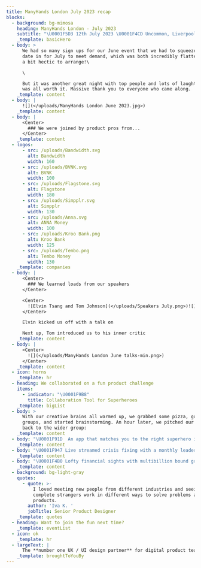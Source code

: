 ```yaml
---
title: ManyHands London July 2023 recap
blocks:
  - background: bg-mimosa
    heading: ManyHands London - July 2023
    subtitle: "\U0001F5D3️ 12th July 2023 \U0001F4CD Uncommon, Liverpool Street"
    _template: basicHero
  - body: >
      We had so many sign ups for our June event that we had to squeeze an extra
      date in for July to meet demand, which was both incredibly flattering and
      a bit hectic to arrange!\

      \

      But it was another great night with top people and lots of laughter so it
      was all worth it. Massive thank you to everyone who came along.
    _template: content
  - body: |
      ![](</uploads/ManyHands London June 2023.jpg>)
    _template: content
  - body: |
      <Center>
        ### We were joined by product pros from...
      </Center>
    _template: content
  - logos:
      - src: /uploads/Bandwidth.svg
        alt: Bandwidth
        width: 160
      - src: /uploads/BVNK.svg
        alt: BVNK
        width: 100
      - src: /uploads/Flagstone.svg
        alt: Flagstone
        width: 180
      - src: /uploads/Simpplr.svg
        alt: Simpplr
        width: 130
      - src: /uploads/Anna.svg
        alt: ANNA Money
        width: 100
      - src: /uploads/Kroo Bank.png
        alt: Kroo Bank
        width: 125
      - src: /uploads/Tembo.png
        alt: Tembo Money
        width: 130
    _template: companies
  - body: |
      <Center>
        ### We learned loads from our speakers
      </Center>

      <Center>
        ![Elvin Tsang and Tom Johnson](</uploads/Speakers July.png>)![]()
      </Center>

      Elvin kicked us off with a talk on

      Next up, Tom introduced us to his inner critic
    _template: content
  - body: |
      <Center>
        ![](</uploads/ManyHands London June talks-min.png>)
      </Center>
    _template: content
  - icon: horns
    _template: hr
  - heading: We collaborated on a fun product challenge
    items:
      - indicator: "\U0001F9B8"
        title: Collaboration Tool for Superheroes
    _template: bigList
  - body: >
      With our creative brains all warmed up, we grabbed some pizza, got into
      groups, and started brainstorming. An hour later, we pitched our ideas
      back to the wider group:
    _template: content
  - body: "\U0001F91D  An app that matches you to the right superhero in the right place at the right time via complex global monitoring channels\n"
    _template: content
  - body: "\U0001F947 Live streamed crisis fixing with a monthly leaderboard for superheroes looking to improve their global rep\n"
    _template: content
  - body: "\U0001F4B0 Lofty financial sights with multibillion bound growth in the first year (and room to 10x by expansion across the universe)\n"
    _template: content
  - background: bg-light-gray
    quotes:
      - quote: >-
          I loved meeting new people from different industries and seeing how
          complete strangers work in different ways to solve problems and create
          products. 
        author: 'Iva K. '
        jobTitle: Senior Product Designer
    _template: quotes
  - heading: Want to join the fun next time?
    _template: eventList
  - icon: ok
    _template: hr
  - largeText: |
      The **number one UX / UI design partner** for digital product teams
    _template: broughtToYouBy
---
```







